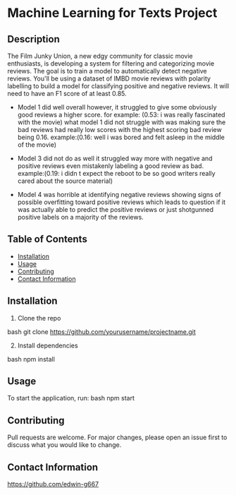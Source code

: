 # Machine Learning for Texts Project

## Description
The Film Junky Union, a new edgy community for classic movie enthusiasts, is developing a system for filtering and categorizing movie reviews. The goal is to train a model to automatically detect negative reviews. You'll be using a dataset of IMBD movie reviews with polarity labelling to build a model for classifying positive and negative reviews. It will need to have an F1 score of at least 0.85. 

- Model 1 did well overall however, it struggled to give some obviously good reviews a higher score. 
for example: (0.53: i was really fascinated with the movie)
what model 1 did not struggle with was making sure the bad reviews had really low scores with the highest scoring bad review being 0.16.
example:(0.16: well i was bored and felt asleep in the middle of the movie)

- Model 3 did not do as well it struggled way more with negative and positive reviews even mistakenly labeling a good review as bad.
example:(0.19:  i didn t expect the reboot to be so good writers really cared about the source material)

- Model 4 was horrible at identifying negative reviews showing signs of possible overfitting toward positive reviews which leads to question if it was actually able to predict the positive reviews or just shotgunned positive labels on a majority of the reviews.
## Table of Contents
- [Installation](#installation)
- [Usage](#usage)
- [Contributing](#contributing)
- [Contact Information](#contact-information)
## Installation
1. Clone the repo
   
bash
   git clone https://github.com/yourusername/projectname.git
   
2. Install dependencies
   
bash
   npm install
   
## Usage
To start the application, run:
bash
npm start

## Contributing
Pull requests are welcome. For major changes, please open an issue first to discuss what you would like to change.

## Contact Information
https://github.com/edwin-g667
